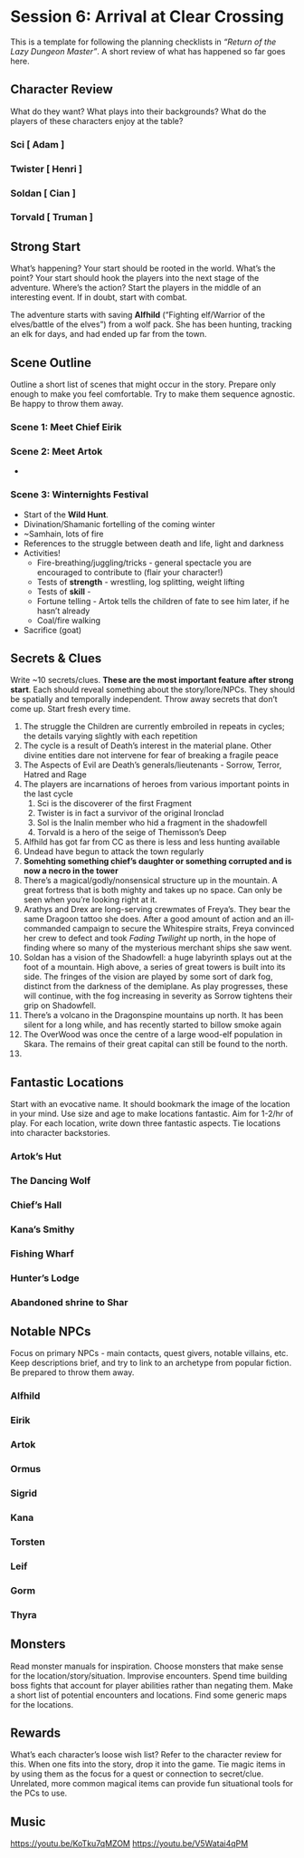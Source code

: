 # Session 6: Arrival at Clear Crossing

This is a template for following the planning checklists in *“Return of the Lazy Dungeon Master”*. A short review of what has happened so far goes here.

## Character Review

What do they want? What plays into their backgrounds? What do the players of these characters enjoy at the table? 

### Sci [ Adam ]

### Twister [ Henri ]

### Soldan [ Cian ]

### Torvald [ Truman ]

## Strong Start

What’s happening? Your start should be rooted in the world. What’s the point? Your start should hook the players into the next stage of the adventure. Where’s the action? Start the players in the middle of an interesting event. If in doubt, start with combat.

The adventure starts with saving **Alfhild** (“Fighting elf/Warrior of the elves/battle of the elves”) from a wolf pack. She has been hunting, tracking an elk for days, and had ended up far from the town.

## Scene Outline

Outline a short list of scenes that might occur in the story. Prepare only enough to make you feel comfortable. Try to make them sequence agnostic. Be happy to throw them away.

### Scene 1: Meet Chief Eirik

### Scene 2: Meet Artok

- 

### Scene 3: Winternights Festival

- Start of the **Wild Hunt**. 
- Divination/Shamanic fortelling of the coming winter
- ~Samhain, lots of fire
- References to the struggle between death and life, light and darkness
- Activities!
  - Fire-breathing/juggling/tricks - general spectacle you are encouraged to contribute to (flair your character!)
  - Tests of **strength** -  wrestling, log splitting, weight lifting
  - Tests of **skill** - 
  - Fortune telling - Artok tells the children of fate to see him later, if he hasn’t already
  - Coal/fire walking
- Sacrifice (goat)

## Secrets & Clues

Write ~10 secrets/clues. **These are the most important feature after strong start**. Each should reveal something about the story/lore/NPCs. They should be spatially and temporally independent. Throw away secrets that don’t come up. Start fresh every time.

1. The struggle the Children are currently embroiled in repeats in cycles; the details varying slightly with each repetition
2. The cycle is a result of Death’s interest in the material plane. Other divine entities dare not intervene for fear of breaking a fragile peace
3. The Aspects of Evil are Death’s generals/lieutenants - Sorrow, Terror, Hatred and Rage
4. The players are incarnations of heroes from various important points in the last cycle
   1. Sci is the discoverer of the first Fragment
   2. Twister is in fact a survivor of the original Ironclad
   3. Sol is the Inalin member who hid a fragment in the shadowfell
   4. Torvald is a hero of the seige of Themisson’s Deep
5. Alfhild has got far from CC as there is less and less hunting available
6. Undead have begun to attack the town regularly
7. **Somehting something chief’s daughter or something corrupted and is now a necro in the tower**
8. There’s a magical/godly/nonsensical structure up in the mountain. A great fortress that is both mighty and takes up no space. Can only be seen when you’re looking right at it.
9. Arathys and Drex are long-serving crewmates of Freya’s. They bear the same Dragoon tattoo she does. After a good amount of action and an ill-commanded campaign to secure the Whitespire straits, Freya convinced her crew to defect and took *Fading Twilight* up north, in the hope of finding where so many of the mysterious merchant ships she saw went.
10. Soldan has a vision of the Shadowfell: a huge labyrinth splays out at the foot of a mountain. High above, a series of great towers is built into its side. The fringes of the vision are played by some sort of dark fog, distinct from the darkness of the demiplane. As play progresses, these will continue, with the fog increasing in severity as Sorrow tightens their grip on Shadowfell.
11. There’s a volcano in the Dragonspine mountains up north. It has been silent for a long while, and has recently started to billow smoke again
12. The OverWood was once the centre of a large wood-elf population in Skara. The remains of their great capital can still be found to the north.
13. 

## Fantastic Locations

Start with an evocative name. It should bookmark the image of the location in your mind. Use size and age to make locations fantastic. Aim for 1-2/hr of play. For each location, write down three fantastic aspects. Tie locations into character backstories. 

### Artok’s Hut

### The Dancing Wolf

### Chief’s Hall

### Kana’s Smithy

### Fishing Wharf

### Hunter’s Lodge

### Abandoned shrine to Shar

## Notable NPCs

Focus on primary NPCs - main contacts, quest givers, notable villains, etc. Keep descriptions brief, and try to link to an archetype from popular fiction. Be prepared to throw them away.

### Alfhild

### Eirik

### Artok

### Ormus

### Sigrid

### Kana

### Torsten

### Leif

### Gorm

### Thyra

## Monsters

Read monster manuals for inspiration. Choose monsters that make sense for the location/story/situation. Improvise encounters. Spend time building boss fights that account for player abilities rather than negating them. Make a short list of potential encounters and locations. Find some generic maps for the locations.

## Rewards

What’s each character’s loose wish list? Refer to the character review for this. When one fits into the story, drop it into the game. Tie magic items in by using them as the focus for a quest or connection to secret/clue. Unrelated, more common magical items can provide fun situational tools for the PCs to use. 



## Music

https://youtu.be/KoTku7qMZOM
https://youtu.be/V5Watai4qPM
